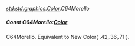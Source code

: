 _[std](../../modules/std/std-module.md):[std.graphics](../../modules/std/std-graphics.md).[Color](../../modules/std/std-graphics-color.md).C64Morello_
##### Const C64Morello:[Color](../../modules/std/std-graphics-color.md)
C64Morello. Equivalent to New Color( .42,.36,.71 ).

